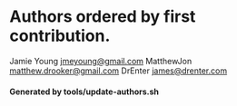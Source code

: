 # Authors ordered by first contribution.

Jamie Young <jmeyoung@gmail.com>
MatthewJon <matthew.drooker@gmail.com>
DrEnter <james@drenter.com>

#### Generated by tools/update-authors.sh
